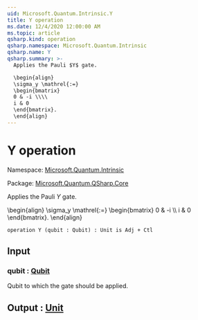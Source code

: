 ```yaml
---
uid: Microsoft.Quantum.Intrinsic.Y
title: Y operation
ms.date: 12/4/2020 12:00:00 AM
ms.topic: article
qsharp.kind: operation
qsharp.namespace: Microsoft.Quantum.Intrinsic
qsharp.name: Y
qsharp.summary: >-
  Applies the Pauli $Y$ gate.

  \begin{align}
  \sigma_y \mathrel{:=}
  \begin{bmatrix}
  0 & -i \\\\
  i & 0
  \end{bmatrix}.
  \end{align}
---
```


# Y operation

Namespace: [Microsoft.Quantum.Intrinsic](xref:Microsoft.Quantum.Intrinsic)

Package: [Microsoft.Quantum.QSharp.Core](https://nuget.org/packages/Microsoft.Quantum.QSharp.Core)


Applies the Pauli $Y$ gate.\begin{align}\sigma_y \mathrel{:=}\begin{bmatrix}0 & -i \\\\i & 0\end{bmatrix}.\end{align}

```qsharp
operation Y (qubit : Qubit) : Unit is Adj + Ctl
```


## Input

### qubit : [Qubit](xref:microsoft.quantum.lang-ref.qubit)

Qubit to which the gate should be applied.



## Output : [Unit](xref:microsoft.quantum.lang-ref.unit)

